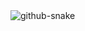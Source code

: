 <picture>
  <source media="(prefers-color-scheme: light)" srcset="https://github.com/lachimo/lachimo/blob/output/github-snake-light.svg" />
  <source media="(prefers-color-scheme: dark)" srcset="https://github.com/lachimo/lachimo/blob/output/github-snake-dark.svg" />
  <img alt="github-snake" src="https://github.com/lachimo/lachimo/blob/output/github-snake-light.svg" />
</picture>


